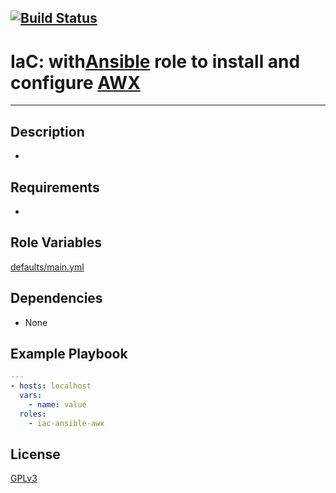 [![Build Status](https://travis-ci.org/wluisaraujo/iac-ansible-awx.svg?branch=master)](https://travis-ci.org/wluisaraujo/iac-ansible-awx)
---
# IaC: with[Ansible](https://www.ansible) role to install and configure [AWX](https://github.com/ansible/awx)
------------

Description
------------
 *

Requirements
------------

 *

Role Variables
--------------

[defaults/main.yml](defaults/main.yml)

Dependencies
------------

* None

Example Playbook
----------------
```yaml
---
- hosts: localhost
  vars:
    - name: value
  roles:
    - iac-ansible-awx
```

License
-------

[GPLv3](https://www.gnu.org/licenses/gpl-3.0.pt-br.html)
